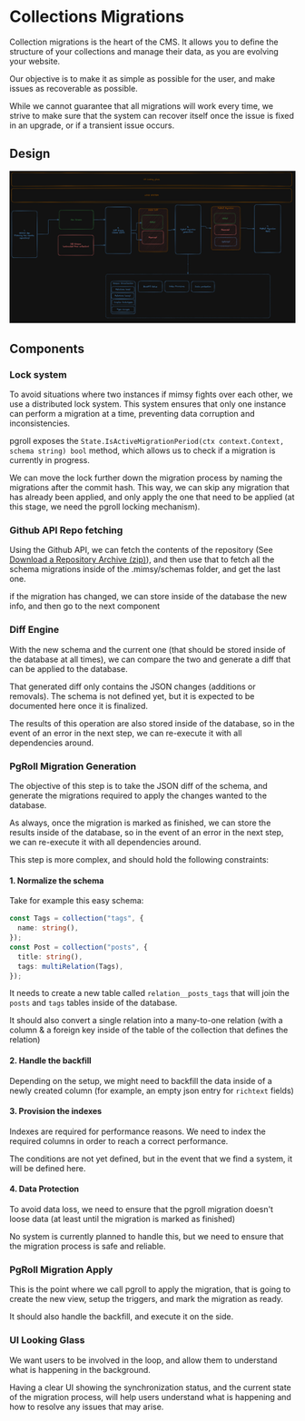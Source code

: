 # Collections Migrations

Collection migrations is the heart of the CMS. It allows you to define the structure of your collections and manage their data, as you are evolving your website.

Our objective is to make it as simple as possible for the user, and make issues as recoverable as possible.

While we cannot guarantee that all migrations will work every time, we strive to make sure that the system can recover itself once the issue is fixed in an upgrade, or if a transient issue occurs.

## Design

![Design Schema](./imgs/migrations-schema.png)

## Components

### Lock system

To avoid situations where two instances if mimsy fights over each other, we use a distributed lock system. This system ensures that only one instance can perform a migration at a time, preventing data corruption and inconsistencies.

pgroll exposes the `State.IsActiveMigrationPeriod(ctx context.Context, schema string) bool` method, which allows us to check if a migration is currently in progress.

We can move the lock further down the migration process by naming the migrations after the commit hash. This way, we can skip any migration that has already been applied, and only apply the one that need to be applied (at this stage, we need the pgroll locking mechanism).

### Github API Repo fetching

Using the Github API, we can fetch the contents of the repository (See [Download a Repository Archive (zip)](https://docs.github.com/en/rest/repos/contents?apiVersion=2022-11-28#download-a-repository-archive-zip)), and then use that to fetch all the schema migrations inside of the .mimsy/schemas folder, and get the last one.

if the migration has changed, we can store inside of the database the new info, and then go to the next component

### Diff Engine

With the new schema and the current one (that should be stored inside of the database at all times), we can compare the two and generate a diff that can be applied to the database.

That generated diff only contains the JSON changes (additions or removals). The schema is not defined yet, but it is expected to be documented here once it is finalized.

The results of this operation are also stored inside of the database, so in the event of an error in the next step, we can re-execute it with all dependencies around.

### PgRoll Migration Generation

The objective of this step is to take the JSON diff of the schema, and generate the migrations required to apply the changes wanted to the database.

As always, once the migration is marked as finished, we can store the results inside of the database, so in the event of an error in the next step, we can re-execute it with all dependencies around.

This step is more complex, and should hold the following constraints:

#### 1. Normalize the schema

Take for example this easy schema:

```ts
const Tags = collection("tags", {
  name: string(),
});
const Post = collection("posts", {
  title: string(),
  tags: multiRelation(Tags),
});
```

It needs to create a new table called `relation__posts_tags` that will join the `posts` and `tags` tables inside of the database.

It should also convert a single relation into a many-to-one relation (with a column & a foreign key inside of the table of the collection that defines the relation)

#### 2. Handle the backfill

Depending on the setup, we might need to backfill the data inside of a newly created column (for example, an empty json entry for `richtext` fields)

#### 3. Provision the indexes

Indexes are required for performance reasons. We need to index the required columns in order to reach a correct performance.

The conditions are not yet defined, but in the event that we find a system, it will be defined here.

#### 4. Data Protection

To avoid data loss, we need to ensure that the pgroll migration doesn't loose data (at least until the migration is marked as finished)

No system is currently planned to handle this, but we need to ensure that the migration process is safe and reliable.

### PgRoll Migration Apply

This is the point where we call pgroll to apply the migration, that is going to create the new view, setup the triggers, and mark the migration as ready.

It should also handle the backfill, and execute it on the side.

### UI Looking Glass

We want users to be involved in the loop, and allow them to understand what is happening in the background.

Having a clear UI showing the synchronization status, and the current state of the migration process, will help users understand what is happening and how to resolve any issues that may arise.
